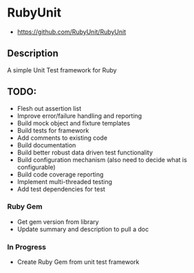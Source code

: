 RubyUnit
========

* https://github.com/RubyUnit/RubyUnit

## Description

A simple Unit Test framework for Ruby

## TODO:

* Flesh out assertion list
* Improve error/failure handling and reporting
* Build mock object and fixture templates
* Build tests for framework
* Add comments to existing code
* Build documentation
* Build better robust data driven test functionality
* Build configuration mechanism (also need to decide what is configurable)
* Build code coverage reporting
* Implement multi-threaded testing
* Add test dependencies for test

### Ruby Gem
* Get gem version from library
* Update summary and description to pull a doc

### In Progress
* Create Ruby Gem from unit test framework
